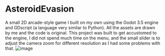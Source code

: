 # AsteroidEvasion
A small 2D arcade-style game I built on my own using the Godot 3.5 engine and GDscript (a language very similar to Python).
All the assets are drawn by me and the code is original. 
This project was built to get accustomed to the engine, I did not spend much time on the menu, and the small slider is to adjust the camera zoom for different resolution as I had some problems with that.
![image](https://github.com/user-attachments/assets/9bbf00a6-d5d6-4abc-9fcc-6ec428ee995d)

